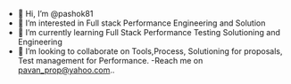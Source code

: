 - 👋 Hi, I’m @pashok81
- 👀 I’m interested in Full stack Performance Engineering and Solution
- 🌱 I’m currently learning Full Stack Performance Testing Solutioning and Engineering
- 💞️ I’m looking to collaborate on Tools,Process, Solutioning for proposals, Test management for Performance.
-Reach me on pavan_prop@yahoo.com..

<!---
pashok81/pashok81 is a ✨ special ✨ repository because its `README.md` (this file) appears on your GitHub profile.
You can click the Preview link to take a look at your changes.
--->
